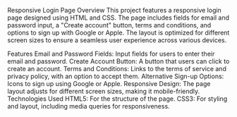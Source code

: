 Responsive Login Page
Overview
This project features a responsive login page designed using HTML and CSS. The page includes fields for email and password input, a "Create account" button, terms and conditions, and options to sign up with Google or Apple. The layout is optimized for different screen sizes to ensure a seamless user experience across various devices.

Features
Email and Password Fields: Input fields for users to enter their email and password.
Create Account Button: A button that users can click to create an account.
Terms and Conditions: Links to the terms of service and privacy policy, with an option to accept them.
Alternative Sign-up Options: Icons to sign up using Google or Apple.
Responsive Design: The page layout adjusts for different screen sizes, making it mobile-friendly.
Technologies Used
HTML5: For the structure of the page.
CSS3: For styling and layout, including media queries for responsiveness.
